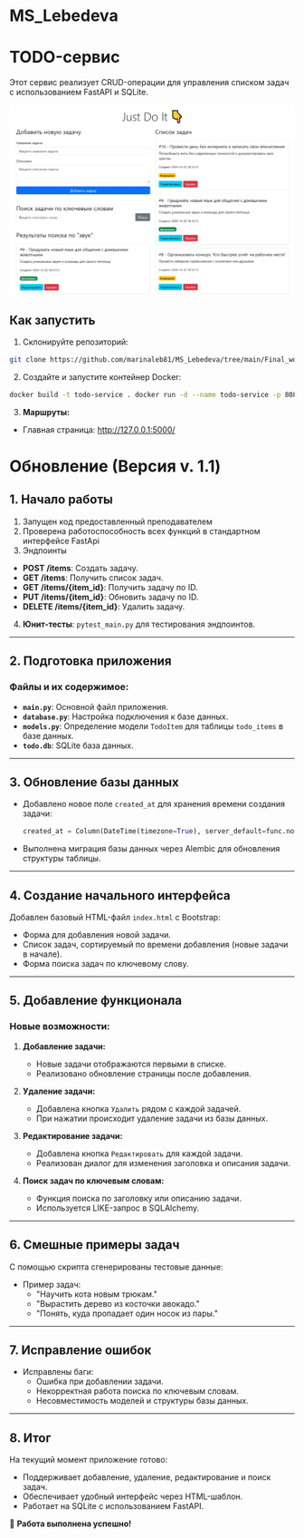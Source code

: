 # MS_Lebedeva

# TODO-сервис
Этот сервис реализует CRUD-операции для управления списком задач с использованием FastAPI и SQLite.

![Интерфейс приложения](images/screen.jpg "Интерфейс приложения")

## Как запустить
1. Склонируйте репозиторий:
```bash
git clone https://github.com/marinaleb81/MS_Lebedeva/tree/main/Final_work/Todo_app cd todo-service
```

2. Создайте и запустите контейнер Docker:
```bash
docker build -t todo-service . docker run -d --name todo-service -p 8080:8080 -v $(pwd)/db.sqlite:/app/db.sqlite todo-service
```

3. **Маршруты:**
- Главная страница: http://127.0.0.1:5000/

# Обновление (Версия v. 1.1)

## 1. **Начало работы**
1. Запущен код предоставленный преподавателем
2. Проверена работоспособность всех функций в стандартном интерфейсе FastApi
3. Эндпоинты
- **POST /items**: Создать задачу.
- **GET /items**: Получить список задач.
- **GET /items/{item_id}**: Получить задачу по ID.
- **PUT /items/{item_id}**: Обновить задачу по ID.
- **DELETE /items/{item_id}**: Удалить задачу.
4. **Юнит-тесты**: `pytest_main.py` для тестирования эндпоинтов.

---

## 2. **Подготовка приложения**

### Файлы и их содержимое:
- **`main.py`**: Основной файл приложения.
- **`database.py`**: Настройка подключения к базе данных.
- **`models.py`**: Определение модели `TodoItem` для таблицы `todo_items` в базе данных.
- **`todo.db`**: SQLite база данных.

---

## 3. **Обновление базы данных**
- Добавлено новое поле `created_at` для хранения времени создания задачи:
  ```python
  created_at = Column(DateTime(timezone=True), server_default=func.now())
  ```

- Выполнена миграция базы данных через Alembic для обновления структуры таблицы.

---

## 4. **Создание начального интерфейса**
Добавлен базовый HTML-файл `index.html` с Bootstrap:
- Форма для добавления новой задачи.
- Список задач, сортируемый по времени добавления (новые задачи в начале).
- Форма поиска задач по ключевому слову.

---

## 5. **Добавление функционала**

### Новые возможности:
1. **Добавление задачи:**
   - Новые задачи отображаются первыми в списке.
   - Реализовано обновление страницы после добавления.

2. **Удаление задачи:**
   - Добавлена кнопка `Удалить` рядом с каждой задачей.
   - При нажатии происходит удаление задачи из базы данных.

3. **Редактирование задачи:**
   - Добавлена кнопка `Редактировать` для каждой задачи.
   - Реализован диалог для изменения заголовка и описания задачи.

4. **Поиск задач по ключевым словам:**
   - Функция поиска по заголовку или описанию задачи.
   - Используется LIKE-запрос в SQLAlchemy.

---

## 6. **Смешные примеры задач**
С помощью скрипта сгенерированы тестовые данные:
- Пример задач:
  - "Научить кота новым трюкам."
  - "Вырастить дерево из косточки авокадо."
  - "Понять, куда пропадает один носок из пары."

---

## 7. **Исправление ошибок**
- Исправлены баги:
  - Ошибка при добавлении задачи.
  - Некорректная работа поиска по ключевым словам.
  - Несовместимость моделей и структуры базы данных.

---

## 8. **Итог**
На текущий момент приложение готово:
- Поддерживает добавление, удаление, редактирование и поиск задач.
- Обеспечивает удобный интерфейс через HTML-шаблон.
- Работает на SQLite с использованием FastAPI.

🎉 **Работа выполнена успешно!**



